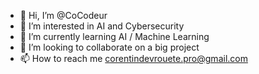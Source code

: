 - 👋 Hi, I’m @CoCodeur
- 👀 I’m interested in AI and Cybersecurity
- 🌱 I’m currently learning AI / Machine Learning
- 💞️ I’m looking to collaborate on a big project
- 📫 How to reach me corentindevrouete.pro@gmail.com

